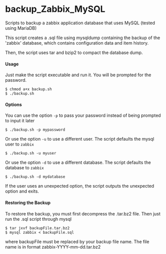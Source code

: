 # backup_Zabbix_MySQL
Scripts to backup a zabbix application database that uses MySQL (tested using MariaDB)

This script creates a .sql file using mysqldump containing the backup of the 'zabbix' database, which contains configuration data and item history.

Then, the script uses tar and bzip2 to compact the database dump.


#### Usage ####
Just make the script executable and run it. You will be prompted for the password.

    $ chmod a+x backup.sh
    $ ./backup.sh


#### Options ####
You can use the option ````-p```` to pass your password instead of being prompted to input it later

    $ ./backup.sh -p mypassword
    
Or use the option ````-u```` to use a different user. The script defaults the mysql user to ````zabbix````

    $ ./backup.sh -u myuser
    
Or use the option ````-d```` to use a different database. The script defaults the database to ````zabbix````

    $ ./backup.sh -d mydatabase
    
If the user uses an unexpected option, the script outputs the unexpected option and exits. 

#### Restoring the Backup ####
To restore the backup, you must first decompress the .tar.bz2 file. Then just run the .sql script through mysql

    $ tar jxvf backupFile.tar.bz2
    $ mysql zabbix < backupFile.sql

where backupFile must be replaced by your backup file name. The file name is in format zabbix-YYYY-mm-dd.tar.bz2
